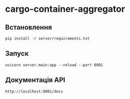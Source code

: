 # cargo-container-aggregator

## Встановлення
```
pip install -r server/requirements.txt
```

## Запуск
```
uvicorn server.main:app --reload --port 8001
```

## Документація API
```
http://localhost:8001/docs
```